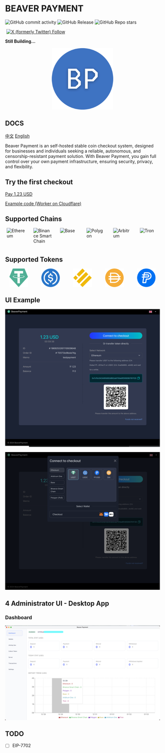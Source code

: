 # BEAVER PAYMENT

![GitHub commit activity](https://img.shields.io/github/commit-activity/w/WhiteRiverBay/beaver-payment-install)
![GitHub Release](https://img.shields.io/github/v/release/WhiteRiverBay/beaver-payment-install)
![GitHub Repo stars](https://img.shields.io/github/stars/WhiteRiverBay/beaver-payment-install)

<a href="https://t.me/ethanatca"><img alt="" src="https://img.shields.io/badge/Telegram-%40ethanatca-blue" /></a>
<a href="https://x.com/intent/follow?screen_name=0x99_Ethan">
<img alt="X (formerly Twitter) Follow" src="https://img.shields.io/twitter/follow/0x99_Ethan">
</a>


**Still Building...**

<p align="center">
<img src="https://github.com/WhiteRiverBay/beaver-payment-ui/blob/main/public/logo512.png?raw=true" alt="logo" width="200px"></img>
</p>

## DOCS

[中文](https://cn.docs.beaverpayment.com/)
[English](https://en.docs.beaverpayment.com/)

Beaver Payment is an self-hosted stable coin checkout system, designed for businesses and individuals seeking a reliable, autonomous, and censorship-resistant payment solution. With Beaver Payment, you gain full control over your own payment infrastructure, ensuring security, privacy, and flexibility.

## Try the first checkout

[Pay 1.23 USD](https://example.beaverpayment.com/create-order)

[Example code (Worker on Cloudflare)](https://github.com/WhiteRiverBay/beaver-payment-example-worker)

## Supported Chains

<div style="display: flex; justify-content: space-around; gap: 1rem;">
    <img src="https://16691707-files.gitbook.io/~/files/v0/b/gitbook-x-prod.appspot.com/o/spaces%2Frp4uTDHOtnP0lCdPHg1Z%2Fuploads%2Fej1nMoYv61lR1r2h1CGp%2Fethereum-eth-logo.svg?alt=media&token=30a99128-24ff-417e-9c49-2de5fd5728b5" alt="Ethereum" width="60" height="60">
    <img src="https://16691707-files.gitbook.io/~/files/v0/b/gitbook-x-prod.appspot.com/o/spaces%2Frp4uTDHOtnP0lCdPHg1Z%2Fuploads%2FSPO8mv3NNd5CzdC6NKYE%2Fbinance-smart-chain-bsc-seeklogo.svg?alt=media&token=85e02cc4-7597-4ee0-91c6-e02894b419f4" alt="Binance Smart Chain" width="60" height="60">
    <img src="https://16691707-files.gitbook.io/~/files/v0/b/gitbook-x-prod.appspot.com/o/spaces%2Frp4uTDHOtnP0lCdPHg1Z%2Fuploads%2F1CYxuA7DlGGsFEpcm5Vv%2Fbase-logo-in-blue.svg?alt=media&token=c3bff9ab-030f-4fb4-a2c5-f24d242124f6" alt="Base" width="60" height="60">
    <img src="https://16691707-files.gitbook.io/~/files/v0/b/gitbook-x-prod.appspot.com/o/spaces%2Frp4uTDHOtnP0lCdPHg1Z%2Fuploads%2FlsE2quXf3Y8Z171DZj79%2Fpolygon-matic-logo.svg?alt=media&token=fbd857ce-3662-4518-850e-7fa19735b921" alt="Polygon" width="60" height="60">
    <img src="https://16691707-files.gitbook.io/~/files/v0/b/gitbook-x-prod.appspot.com/o/spaces%2Frp4uTDHOtnP0lCdPHg1Z%2Fuploads%2F2UUhpVjF4xVj2Ec4akm8%2Farbitrum-arb-logo.svg?alt=media&token=2fbe02d0-0414-4c27-8b6d-aee6cfc603cf" alt="Arbitrum" width="60" height="60">
    <img src="https://16691707-files.gitbook.io/~/files/v0/b/gitbook-x-prod.appspot.com/o/spaces%2Frp4uTDHOtnP0lCdPHg1Z%2Fuploads%2FSFlDKgJA6Itw4RWCXmpZ%2Ftron-trx-logo.svg?alt=media&token=154361ca-4357-40de-8536-e9459404afe0" alt="Tron" width="60" height="60">
</div>

## Supported Tokens

<div style="display: flex; justify-content: space-around; gap: 1rem;">
    <img src="https://raw.githubusercontent.com/WhiteRiverBay/icons/refs/heads/main/icons/TR7NHqjeKQxGTCi8q8ZY4pL8otSzgjLj6t.svg" alt="Tether USDT" width="60" height="60">
    <img src="https://raw.githubusercontent.com/WhiteRiverBay/icons/refs/heads/main/icons/0x2791Bca1f2de4661ED88A30C99A7a9449Aa84174.svg" alt="Token 1" width="60" height="60">
    <img src="https://raw.githubusercontent.com/WhiteRiverBay/icons/refs/heads/main/icons/0x55d398326f99059fF775485246999027B3197955.svg" alt="Token 2" width="60" height="60">
    <img src="https://raw.githubusercontent.com/WhiteRiverBay/icons/refs/heads/main/icons/0x6B175474E89094C44Da98b954EedeAC495271d0F.svg" alt="Token 3" width="60" height="60">
    <img src="https://raw.githubusercontent.com/WhiteRiverBay/icons/refs/heads/main/icons/0x6c3ea9036406852006290770BEdFcAbA0e23A0e8.svg" alt="Token 4" width="60" height="60">
</div>

## UI Example

![](https://raw.githubusercontent.com/WhiteRiverBay/beaver-payment-ui/refs/heads/main/public/examples/s1.png)

![](https://raw.githubusercontent.com/WhiteRiverBay/beaver-payment-ui/refs/heads/main/public/examples/s2.png)

## 4 Administrator UI - Desktop App

### Dashboard

![Dashboard](https://raw.githubusercontent.com/WhiteRiverBay/beaver-payment-install/refs/heads/main/assets/images/0x1.png)

## TODO
- [ ]  EIP-7702
